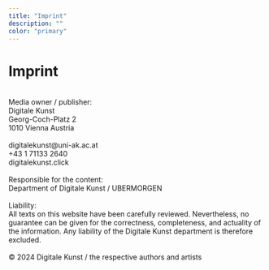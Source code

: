 ```yaml
---
title: "Imprint"
description: ""
color: "primary"
---
```


# Imprint

<br/>
Media owner / publisher:<br/>
Digitale Kunst <br/>
 Georg-Coch-Platz 2 <br/>
1010 Vienna Austria
<br/>
<br/>
digitalekunst@uni-ak.ac.at <br/>
+43 1 71133 2640<br/>
digitalekunst.click
<br/>
<br/>
Responsible for the content:<br/>
Department of Digitale Kunst / UBERMORGEN
<br/>
<br/>
Liability:<br/>
All texts on this website have been carefully reviewed. Nevertheless, no guarantee can be given for the correctness, completeness, and actuality of the information. Any liability of the Digitale Kunst department is therefore excluded.
<br/><br/>
© 2024 Digitale Kunst / the respective authors and artists
